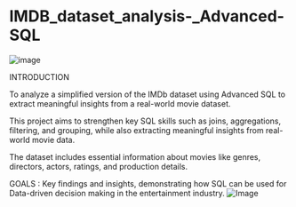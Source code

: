 # IMDB_dataset_analysis-_Advanced-SQL

![image](https://github.com/user-attachments/assets/c6c7f335-7a5f-471c-b638-6774a614a207)


INTRODUCTION

To analyze a simplified version of the IMDb dataset using Advanced SQL to extract meaningful insights from a real-world movie dataset. 

This project aims to strengthen key SQL skills such as joins, aggregations, filtering, and grouping, while also extracting meaningful insights from real-world movie data.

The dataset includes essential information about movies like genres, directors, actors, ratings, and production details.

GOALS : Key findings and insights, demonstrating how SQL can be used for Data-driven
        decision making in the entertainment industry.
![Image](https://github.com/user-attachments/assets/19cfce9b-8691-4162-be05-f23168a09ca9)
